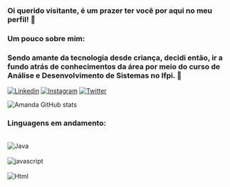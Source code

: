 ### Oi querido visitante, é um prazer ter você por aqui no meu perfil! 👋
### Um pouco sobre mim: 
### Sendo amante da tecnologia desde criança, decidi então, ir a fundo atrás de conhecimentos da área por meio do curso de Análise e Desenvolvimento de Sistemas no Ifpi. 🚀
[![Linkedin](https://img.shields.io/badge/LinkedIn-0077B5?style=for-the-badge&logo=linkedin&logoColor=white)](https://www.linkedin.com/in/amanda-santos-765244248/)
[![Instagram](https://img.shields.io/badge/Instagram-E4405F?style=for-the-badge&logo=instagram&logoColor=white)]( https://www.instagram.com/invites/contact/?i=1ib6yp0o7x3ry&utm_content=euyjnpu)
[![Twitter](https://img.shields.io/badge/Twitter-1DA1F2?style=for-the-badge&logo=twitter&logoColor=white)](https://twitter.com/Amanda_dev312)


![Amanda GitHub stats](https://github-readme-stats.vercel.app/api?username=Amanda-Santos312&show_icons=true&theme=radical)


### Linguagens em andamento:

<div style="display: inline_block"><br/>
    <img align="center" alt="Java" src="https://img.shields.io/badge/Java-ED8B00?style=for-the-badge&logo=java&logoColor=white">
</div>
<div style="display: inline_block"><br/>
    <img align="center" alt="javascript" src="https://img.shields.io/badge/JavaScript-F7DF1E?style=for-the-badge&logo=javascript&logoColor=black">
</div>
<div style="display: inline_block"><br/>
    <img align="center" alt="Html" src="https://img.shields.io/badge/HTML5-E34F26?style=for-the-badge&logo=html5&logoColor=white">
</div>

